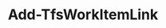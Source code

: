 ﻿---
title: Add-TfsWorkItemLink
breadcrumbs: [ "WorkItem", "Linking" ]
parent: "WorkItem.Linking"
description: "Adds a link between two work items. "
remarks: 
parameterSets: 
  "_All_": [ Collection, Comment, LinkType, Passthru, Server, TargetWorkItem, WorkItem ] 
  "Link to work item":  
    WorkItem: 
      type: "object"  
      position: "0"  
      required: true  
    TargetWorkItem: 
      type: "object"  
      position: "1"  
      required: true  
    LinkType: 
      type: "WorkItemLinkType"  
      position: "2"  
      required: true  
    Collection: 
      type: "object"  
    Comment: 
      type: "string"  
    Passthru: 
      type: "SwitchParameter"  
    Server: 
      type: "object" 
parameters: 
  - name: "WorkItem" 
    description:  
    required: true 
    globbing: false 
    pipelineInput: "true (ByValue)" 
    position: 0 
    type: "object" 
    aliases: [ Id,From ] 
  - name: "Id" 
    description: "This is an alias of the WorkItem parameter." 
    required: true 
    globbing: false 
    pipelineInput: "true (ByValue)" 
    position: 0 
    type: "object" 
    aliases: [ Id,From ] 
  - name: "From" 
    description: "This is an alias of the WorkItem parameter." 
    required: true 
    globbing: false 
    pipelineInput: "true (ByValue)" 
    position: 0 
    type: "object" 
    aliases: [ Id,From ] 
  - name: "TargetWorkItem" 
    description:  
    required: true 
    globbing: false 
    position: 1 
    type: "object" 
    aliases: [ To ] 
  - name: "To" 
    description: "This is an alias of the TargetWorkItem parameter." 
    required: true 
    globbing: false 
    position: 1 
    type: "object" 
    aliases: [ To ] 
  - name: "LinkType" 
    description: "Possible values: All, Parent, Child, Related, Predecessor, Successor, Duplicate, DuplicateOf, Tests, TestedBy, TestCase, SharedSteps, References, ReferencedBy, ProducesFor, ConsumesFrom, RemoteRelated, AttachedFile, Hyperlink, ArtifactLink" 
    required: true 
    globbing: false 
    position: 2 
    type: "WorkItemLinkType" 
    aliases: [ EndLinkType,Type ] 
    defaultValue: "All" 
  - name: "EndLinkType" 
    description: "Possible values: All, Parent, Child, Related, Predecessor, Successor, Duplicate, DuplicateOf, Tests, TestedBy, TestCase, SharedSteps, References, ReferencedBy, ProducesFor, ConsumesFrom, RemoteRelated, AttachedFile, Hyperlink, ArtifactLinkThis is an alias of the LinkType parameter." 
    required: true 
    globbing: false 
    position: 2 
    type: "WorkItemLinkType" 
    aliases: [ EndLinkType,Type ] 
    defaultValue: "All" 
  - name: "Type" 
    description: "Possible values: All, Parent, Child, Related, Predecessor, Successor, Duplicate, DuplicateOf, Tests, TestedBy, TestCase, SharedSteps, References, ReferencedBy, ProducesFor, ConsumesFrom, RemoteRelated, AttachedFile, Hyperlink, ArtifactLinkThis is an alias of the LinkType parameter." 
    required: true 
    globbing: false 
    position: 2 
    type: "WorkItemLinkType" 
    aliases: [ EndLinkType,Type ] 
    defaultValue: "All" 
  - name: "Passthru" 
    description: "Returns the results of the command. By default, this cmdlet does not generate any output. " 
    globbing: false 
    type: "SwitchParameter" 
    defaultValue: "False" 
  - name: "Comment" 
    description:  
    globbing: false 
    type: "string" 
  - name: "Collection" 
    description: "Specifies the URL to the Team Project Collection or Azure DevOps Organization to connect to, a TfsTeamProjectCollection object (Windows PowerShell only), or a VssConnection object. You can also connect to an Azure DevOps Services organizations by simply providing its name instead of the full URL. For more details, see the Get-TfsTeamProjectCollection cmdlet. When omitted, it defaults to the connection set by Connect-TfsTeamProjectCollection (if any). " 
    globbing: false 
    type: "object" 
    aliases: [ Organization ] 
  - name: "Organization" 
    description: "Specifies the URL to the Team Project Collection or Azure DevOps Organization to connect to, a TfsTeamProjectCollection object (Windows PowerShell only), or a VssConnection object. You can also connect to an Azure DevOps Services organizations by simply providing its name instead of the full URL. For more details, see the Get-TfsTeamProjectCollection cmdlet. When omitted, it defaults to the connection set by Connect-TfsTeamProjectCollection (if any). This is an alias of the Collection parameter." 
    globbing: false 
    type: "object" 
    aliases: [ Organization ] 
  - name: "Server" 
    description: "Specifies the URL to the Team Foundation Server to connect to, a TfsConfigurationServer object (Windows PowerShell only), or a VssConnection object. When omitted, it defaults to the connection set by Connect-TfsConfiguration (if any). For more details, see the Get-TfsConfigurationServer cmdlet. " 
    globbing: false 
    type: "object"
inputs: 
  - type: "System.Object" 
    description: 
outputs: 
notes: 
relatedLinks: 
  - text: "Online Version:" 
    uri: "https://tfscmdlets.dev/docs/cmdlets/WorkItem/Linking/Add-TfsWorkItemLink"
aliases: 
examples: 
---
